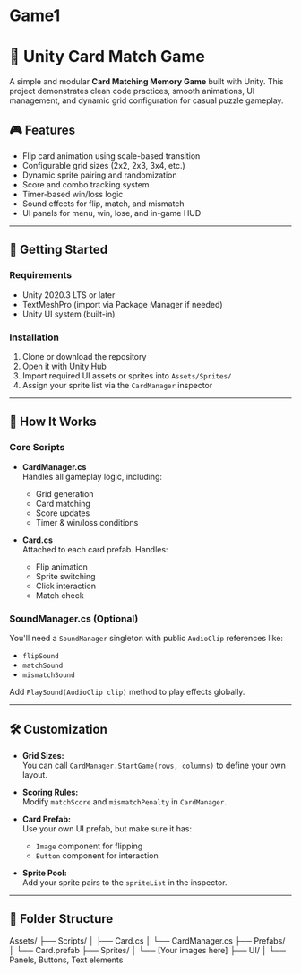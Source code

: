 # Game1
# 🔶 Unity Card Match Game

A simple and modular **Card Matching Memory Game** built with Unity. This project demonstrates clean code practices, smooth animations, UI management, and dynamic grid configuration for casual puzzle gameplay.

## 🎮 Features

- Flip card animation using scale-based transition
- Configurable grid sizes (2x2, 2x3, 3x4, etc.)
- Dynamic sprite pairing and randomization
- Score and combo tracking system
- Timer-based win/loss logic
- Sound effects for flip, match, and mismatch
- UI panels for menu, win, lose, and in-game HUD

---

## 🚀 Getting Started

### Requirements

- Unity 2020.3 LTS or later
- TextMeshPro (import via Package Manager if needed)
- Unity UI system (built-in)

### Installation

1. Clone or download the repository
2. Open it with Unity Hub
3. Import required UI assets or sprites into `Assets/Sprites/`
4. Assign your sprite list via the `CardManager` inspector

---

## 🧩 How It Works

### Core Scripts

- **CardManager.cs**  
  Handles all gameplay logic, including:
  - Grid generation
  - Card matching
  - Score updates
  - Timer & win/loss conditions

- **Card.cs**  
  Attached to each card prefab. Handles:
  - Flip animation
  - Sprite switching
  - Click interaction
  - Match check

### SoundManager.cs (Optional)

You'll need a `SoundManager` singleton with public `AudioClip` references like:
- `flipSound`
- `matchSound`
- `mismatchSound`

Add `PlaySound(AudioClip clip)` method to play effects globally.

---

## 🛠 Customization

- **Grid Sizes:**  
  You can call `CardManager.StartGame(rows, columns)` to define your own layout.

- **Scoring Rules:**  
  Modify `matchScore` and `mismatchPenalty` in `CardManager`.

- **Card Prefab:**  
  Use your own UI prefab, but make sure it has:
  - `Image` component for flipping
  - `Button` component for interaction

- **Sprite Pool:**  
  Add your sprite pairs to the `spriteList` in the inspector.

---

## 📁 Folder Structure
Assets/ ├── Scripts/ │ ├── Card.cs │ └── CardManager.cs ├── Prefabs/ │ └── Card.prefab ├── Sprites/ │ └── [Your images here] ├── UI/ │ └── Panels, Buttons, Text elements


 
